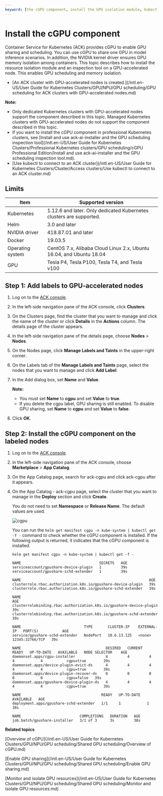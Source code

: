 ```yaml
---
keyword: [the cGPU component, install the GPU isolation module, kubectl-inspect-cgpu]
---
```


# Install the cGPU component

Container Service for Kubernetes \(ACK\) provides cGPU to enable GPU sharing and scheduling. You can use cGPU to share one GPU in model inference scenarios. In addition, the NVIDIA kernel driver ensures GPU memory isolation among containers. This topic describes how to install the resource isolation module and an inspection tool on a GPU-accelerated node. This enables GPU scheduling and memory isolation.

-   [An ACK cluster with GPU-accelerated nodes is created.](/intl.en-US/User Guide for Kubernetes Clusters/GPU/NPU/GPU scheduling/GPU scheduling for ACK clusters with GPU-accelerated nodes.md)

**Note:**

-   Only dedicated Kubernetes clusters with GPU-accelerated nodes support the component described in this topic. Managed Kubernetes clusters with GPU-accelerated nodes do not support the component described in this topic.
-   If you want to install the cGPU component in professional Kubernetes clusters, see [Install and use ack-ai-installer and the GPU scheduling inspection tool](/intl.en-US/User Guide for Kubernetes Clusters/Professional Kubernetes clusters/GPU scheduling/cGPU Professional Edition/Install and use ack-ai-installer and the GPU scheduling inspection tool.md).
-   [Use kubectl to connect to an ACK cluster](/intl.en-US/User Guide for Kubernetes Clusters/Cluster/Access clusters/Use kubectl to connect to an ACK cluster.md)

## Limits

|Item|Supported version|
|----|-----------------|
|Kubernetes|1.12.6 and later. Only dedicated Kubernetes clusters are supported.|
|Helm|3.0 and later|
|NVIDIA driver|418.87.01 and later|
|Docker|19.03.5|
|Operating system|CentOS 7.x, Alibaba Cloud Linux 2.x, Ubuntu 16.04, and Ubuntu 18.04|
|GPU|Tesla P4, Tesla P100, Tesla T4, and Tesla v100|

## Step 1: Add labels to GPU-accelerated nodes

1.  Log on to the [ACK console](https://cs.console.aliyun.com).

2.  In the left-side navigation pane of the ACK console, click **Clusters**.

3.  On the Clusters page, find the cluster that you want to manage and click the name of the cluster or click **Details** in the **Actions** column. The details page of the cluster appears.

4.  In the left-side navigation pane of the details page, choose **Nodes** \> **Nodes**.

5.  On the Nodes page, click **Manage Labels and Taints** in the upper-right corner.

6.  On the Labels tab of the **Manage Labels and Taints** page, select the nodes that you want to manage and click **Add Label**.

7.  In the Add dialog box, set **Name** and **Value**.

    **Note:**

    -   You must set **Name** to **cgpu** and set **Value** to **true**.
    -   If you delete the cgpu label, GPU sharing is still enabled. To disable GPU sharing, set **Name** to **cgpu** and set **Value** to **false**.
8.  Click **OK**.


## Step 2: Install the cGPU component on the labeled nodes

1.  Log on to the [ACK console](https://cs.console.aliyun.com).

2.  In the left-side navigation pane of the ACK console, choose **Marketplace** \> **App Catalog**.

3.  On the App Catalog page, search for ack-cgpu and click ack-cgpu after it appears.

4.  On the App Catalog - ack-cgpu page, select the cluster that you want to manage in the **Deploy** section and click **Create**.

    You do not need to set **Namespace** or **Release Name**. The default values are used.

    ![cgpu](https://static-aliyun-doc.oss-accelerate.aliyuncs.com/assets/img/en-US/5935359951/p101994.png)

    You can run the `helm get manifest cgpu -n kube-system | kubectl get -f -` command to check whether the cGPU component is installed. If the following output is returned, it indicates that the cGPU component is installed.

    ```
    helm get manifest cgpu -n kube-system | kubectl get -f -
    ```

    ```
    NAME                                    SECRETS   AGE
    serviceaccount/gpushare-device-plugin   1         39s
    serviceaccount/gpushare-schd-extender   1         39s
    
    NAME                                                           AGE
    clusterrole.rbac.authorization.k8s.io/gpushare-device-plugin   39s
    clusterrole.rbac.authorization.k8s.io/gpushare-schd-extender   39s
    
    NAME                                                                  AGE
    clusterrolebinding.rbac.authorization.k8s.io/gpushare-device-plugin   39s
    clusterrolebinding.rbac.authorization.k8s.io/gpushare-schd-extender   39s
    
    NAME                             TYPE       CLUSTER-IP    EXTERNAL-IP   PORT(S)           AGE
    service/gpushare-schd-extender   NodePort   10.6.13.125   <none>        12345:32766/TCP   39s
    
    NAME                                       DESIRED   CURRENT   READY   UP-TO-DATE   AVAILABLE   NODE SELECTOR    AGE
    daemonset.apps/cgpu-installer              4         4         4       4            4           cgpu=true        39s
    daemonset.apps/device-plugin-evict-ds      4         4         4       4            4           cgpu=true        39s
    daemonset.apps/device-plugin-recover-ds    0         0         0       0            0           cgpu=false   39s
    daemonset.apps/gpushare-device-plugin-ds   4         4         4       4            4           cgpu=true        39s
    
    NAME                                     READY   UP-TO-DATE   AVAILABLE   AGE
    deployment.apps/gpushare-schd-extender   1/1     1            1           38s
    
    NAME                           COMPLETIONS   DURATION   AGE
    job.batch/gpushare-installer   3/1 of 3      3s         38s
    ```


**Related topics**  


[Overview of cGPU](/intl.en-US/User Guide for Kubernetes Clusters/GPU/NPU/GPU scheduling/Shared GPU scheduling/Overview of cGPU.md)

[Enable GPU sharing](/intl.en-US/User Guide for Kubernetes Clusters/GPU/NPU/GPU scheduling/Shared GPU scheduling/Enable GPU sharing.md)

[Monitor and isolate GPU resources](/intl.en-US/User Guide for Kubernetes Clusters/GPU/NPU/GPU scheduling/Shared GPU scheduling/Monitor and isolate GPU resources.md)

